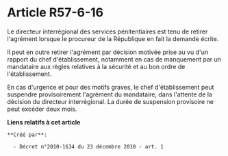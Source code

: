 # Article R57-6-16

Le directeur interrégional des services pénitentiaires est tenu de retirer l'agrément lorsque le procureur de la République
en fait la demande écrite. 

Il peut en outre retirer l'agrément par décision motivée prise au vu d'un rapport du chef d'établissement, notamment en cas
de manquement par un mandataire aux règles relatives à la sécurité et au bon ordre de l'établissement. 

En cas d'urgence et pour des motifs graves, le chef d'établissement peut suspendre provisoirement l'agrément du mandataire,
dans l'attente de la décision du directeur interrégional. La durée de suspension provisoire ne peut excéder deux mois.

**Liens relatifs à cet article**

	**Créé par**:

	  - Décret n°2010-1634 du 23 décembre 2010 - art. 1
